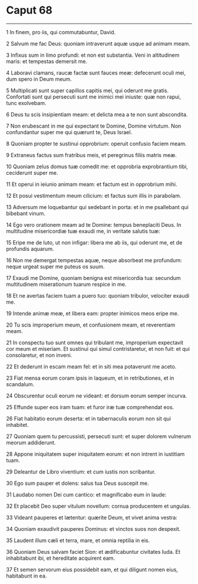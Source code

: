 # Caput 68

***

1 In finem, pro iis, qui commutabuntur, David.

2 Salvum me fac Deus: quoniam intraverunt aquæ usque ad animam meam.

3 Infixus sum in limo profundi: et non est substantia. Veni in altitudinem maris: et tempestas demersit me.

4 Laboravi clamans, raucæ factæ sunt fauces meæ: defecerunt oculi mei, dum spero in Deum meum.

5 Multiplicati sunt super capillos capitis mei, qui oderunt me gratis. Confortati sunt qui persecuti sunt me inimici mei iniuste: quæ non rapui, tunc exolvebam.

6 Deus tu scis insipientiam meam: et delicta mea a te non sunt abscondita.

7 Non erubescant in me qui expectant te Domine, Domine virtutum. Non confundantur super me qui quærunt te, Deus Israel.

8 Quoniam propter te sustinui opprobrium: operuit confusio faciem meam.

9 Extraneus factus sum fratribus meis, et peregrinus filiis matris meæ.

10 Quoniam zelus domus tuæ comedit me: et opprobria exprobrantium tibi, ceciderunt super me.

11 Et operui in ieiunio animam meam: et factum est in opprobrium mihi.

12 Et posui vestimentum meum cilicium: et factus sum illis in parabolam.

13 Adversum me loquebantur qui sedebant in porta: et in me psallebant qui bibebant vinum.

14 Ego vero orationem meam ad te Domine: tempus beneplaciti Deus. In multitudine misericordiæ tuæ exaudi me, in veritate salutis tuæ:

15 Eripe me de luto, ut non infigar: libera me ab iis, qui oderunt me, et de profundis aquarum.

16 Non me demergat tempestas aquæ, neque absorbeat me profundum: neque urgeat super me puteus os suum.

17 Exaudi me Domine, quoniam benigna est misericordia tua: secundum multitudinem miserationum tuarum respice in me.

18 Et ne avertas faciem tuam a puero tuo: quoniam tribulor, velociter exaudi me.

19 Intende animæ meæ, et libera eam: propter inimicos meos eripe me.

20 Tu scis improperium meum, et confusionem meam, et reverentiam meam.

21 In conspectu tuo sunt omnes qui tribulant me, improperium expectavit cor meum et miseriam. Et sustinui qui simul contristaretur, et non fuit: et qui consolaretur, et non inveni.

22 Et dederunt in escam meam fel: et in siti mea potaverunt me aceto.

23 Fiat mensa eorum coram ipsis in laqueum, et in retributiones, et in scandalum.

24 Obscurentur oculi eorum ne videant: et dorsum eorum semper incurva.

25 Effunde super eos iram tuam: et furor iræ tuæ comprehendat eos.

26 Fiat habitatio eorum deserta: et in tabernaculis eorum non sit qui inhabitet.

27 Quoniam quem tu percussisti, persecuti sunt: et super dolorem vulnerum meorum addiderunt.

28 Appone iniquitatem super iniquitatem eorum: et non intrent in iustitiam tuam.

29 Deleantur de Libro viventium: et cum iustis non scribantur.

30 Ego sum pauper et dolens: salus tua Deus suscepit me.

31 Laudabo nomen Dei cum cantico: et magnificabo eum in laude:

32 Et placebit Deo super vitulum novellum: cornua producentem et ungulas.

33 Videant pauperes et lætentur: quærite Deum, et vivet anima vestra:

34 Quoniam exaudivit pauperes Dominus: et vinctos suos non despexit.

35 Laudent illum cæli et terra, mare, et omnia reptilia in eis.

36 Quoniam Deus salvam faciet Sion: et ædificabuntur civitates Iuda. Et inhabitabunt ibi, et hereditate acquirent eam.

37 Et semen servorum eius possidebit eam, et qui diligunt nomen eius, habitabunt in ea.

